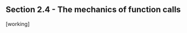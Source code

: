 Section 2.4 - The mechanics of function calls
--------------------------------------------- 

[working]